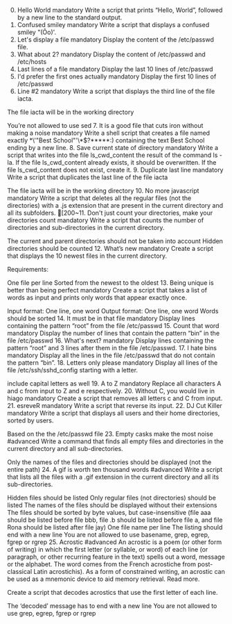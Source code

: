 0. Hello World
mandatory
Write a script that prints “Hello, World”, followed by a new line to the standard output.
1. Confused smiley
mandatory
Write a script that displays a confused smiley "(Ôo)'.
2. Let's display a file
mandatory
Display the content of the /etc/passwd file.
3. What about 2?
mandatory
Display the content of /etc/passwd and /etc/hosts
4. Last lines of a file
mandatory
Display the last 10 lines of /etc/passwd
5. I'd prefer the first ones actually
mandatory
Display the first 10 lines of /etc/passwd
6. Line #2
mandatory
Write a script that displays the third line of the file iacta.

The file iacta will be in the working directory

You’re not allowed to use sed
7. It is a good file that cuts iron without making a noise
mandatory
Write a shell script that creates a file named exactly \*\\'"Best School"\'\\*$\?\*\*\*\*\*:) containing the text Best School ending by a new line.
8. Save current state of directory
mandatory
Write a script that writes into the file ls_cwd_content the result of the command ls -la. If the file ls_cwd_content already exists, it should be overwritten. If the file ls_cwd_content does not exist, create it.
9. Duplicate last line
mandatory
Write a script that duplicates the last line of the file iacta

The file iacta will be in the working directory
10. No more javascript
mandatory
Write a script that deletes all the regular files (not the directories) with a .js extension that are present in the current directory and all its subfolders.
[200~11. Don't just count your directories, make your directories count
mandatory
Write a script that counts the number of directories and sub-directories in the current directory.

The current and parent directories should not be taken into account
Hidden directories should be counted
12. What’s new
mandatory
Create a script that displays the 10 newest files in the current directory.

Requirements:

One file per line
Sorted from the newest to the oldest
13. Being unique is better than being perfect
mandatory
Create a script that takes a list of words as input and prints only words that appear exactly once.

Input format: One line, one word
Output format: One line, one word
Words should be sorted
14. It must be in that file
mandatory
Display lines containing the pattern “root” from the file /etc/passwd
15. Count that word
mandatory
Display the number of lines that contain the pattern “bin” in the file /etc/passwd
16. What's next?
mandatory
Display lines containing the pattern “root” and 3 lines after them in the file /etc/passwd.
17. I hate bins
mandatory
Display all the lines in the file /etc/passwd that do not contain the pattern “bin”.
18. Letters only please
mandatory
Display all lines of the file /etc/ssh/sshd_config starting with a letter.

include capital letters as well
19. A to Z
mandatory
Replace all characters A and c from input to Z and e respectively. 
20. Without C, you would live in hiago
mandatory
Create a script that removes all letters c and C from input.
21. esreveR
mandatory
Write a script that reverse its input.
22. DJ Cut Killer
mandatory
Write a script that displays all users and their home directories, sorted by users.

Based on the the /etc/passwd file
23. Empty casks make the most noise
#advanced
Write a command that finds all empty files and directories in the current directory and all sub-directories.

Only the names of the files and directories should be displayed (not the entire path)
24. A gif is worth ten thousand words
#advanced
Write a script that lists all the files with a .gif extension in the current directory and all its sub-directories.

Hidden files should be listed
Only regular files (not directories) should be listed
The names of the files should be displayed without their extensions
The files should be sorted by byte values, but case-insensitive (file aaa should be listed before file bbb, file .b should be listed before file a, and file Rona should be listed after file jay)
One file name per line
The listing should end with a new line
You are not allowed to use basename, grep, egrep, fgrep or rgrep
25. Acrostic
#advanced
An acrostic is a poem (or other form of writing) in which the first letter (or syllable, or word) of each line (or paragraph, or other recurring feature in the text) spells out a word, message or the alphabet. The word comes from the French acrostiche from post-classical Latin acrostichis). As a form of constrained writing, an acrostic can be used as a mnemonic device to aid memory retrieval. Read more.

Create a script that decodes acrostics that use the first letter of each line.

The ‘decoded’ message has to end with a new line
You are not allowed to use grep, egrep, fgrep or rgrep

